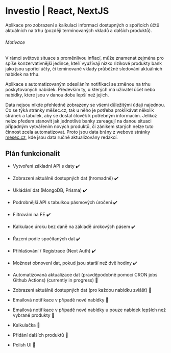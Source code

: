 # Investio | React, NextJS

Aplikace pro zobrazení a kalkulaci informací dostupných o spořicích účtů aktuálních na trhu (později termínovaných vkladů a dalších produktů).

###### Motivace

V rámci světové situace s proměnlivou inflací, může znamenat zejména pro spíše konzervativnější jedince, kteří využívají nízko rizikové produkty bank jako jsou spořicí účty, či temínované vklady průběžné sledování aktuálních nabídek na trhu.

Aplikace s automatizovaným odesíláním notifikací se změnou na trhu poskytovaných nabídek. Především ty, u kterých má uživatel účet nebo nabídky, které jsou v danou dobu lepší než jejich.

Data nejsou nikde přehledně zobrazeny se všemi důležitými údaji najednou. Co se týká stránky měšec.cz, tak u něho je potřeba proklikávat několik stránek a tabulek, aby se dostal člověk k potřebným informacím. Jelikož nelze předem stanovit jak jednotlivé banky zareagují na danou situaci případným vytvářením nových produktů, či zánikem starých nelze tuto činnost zcela automatizovat. Proto jsou data brány z webové stránky [mesec.cz](https://mesec.cz/), kde jsou data ručně aktualizovány redakcí.

## Plán funkcionalit

- Vytvoření základní API s daty ✔️

- Zobrazení aktuálně dostupných dat (hromadně) ✔️

- Ukládání dat (MongoDB, Prisma) ✔️

- Podrobnější API s tabulkou pásmových úročení ✔️

- Filtrování na FE ✔️

- Kalkulace úroku bez daně na základě úrokových pásem ✔️

- Řazení podle spočítaných dat ✔️

- Přihlašování / Registrace (Next Auth) ✔️

- Možnost obnovení dat, pokud jsou starší než dvě hodiny ✔️

- Automatizovaná aktualizace dat (pravděpodobně pomocí CRON jobs Github Actions) (currently in progress) 🚧

- Zobrazení aktuálně dostupných dat (pro každou nabídku zvlášť) 🚧

- Emailová notifikace v případě nové nabídky 🚧

- Emailová notifikace v případě nové nabídky u pouze nabídek lepších než vybrané produkty 🚧

- Kalkulačka 🚧

- Přidání dalších produktů 🚧

- Polish UI 🚧
